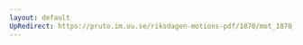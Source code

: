 ```yaml
---
layout: default
UpRedirect: https://pruto.im.uu.se/riksdagen-motions-pdf/1870/mot_1870__ak__48/mot_1870__ak__48-002.pdf
---
```

